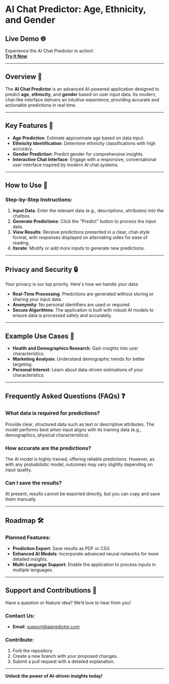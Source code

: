 # AI Chat Predictor: Age, Ethnicity, and Gender  

## Live Demo 🌐  
Experience the AI Chat Predictor in action!  
[**Try It Now**](https://developers-home.vercel.app/)  

---

## Overview 🎉  
The **AI Chat Predictor** is an advanced AI-powered application designed to predict **age**, **ethnicity**, and **gender** based on user input data. Its modern, chat-like interface delivers an intuitive experience, providing accurate and actionable predictions in real time.

---

## Key Features 🌟  
- **Age Prediction**: Estimate approximate age based on data input.  
- **Ethnicity Identification**: Determine ethnicity classifications with high accuracy.  
- **Gender Prediction**: Predict gender for comprehensive insights.  
- **Interactive Chat Interface**: Engage with a responsive, conversational user interface inspired by modern AI chat systems.  

---

## How to Use 🚀  

### Step-by-Step Instructions:  
1. **Input Data**: Enter the relevant data (e.g., descriptions, attributes) into the chatbox.  
2. **Generate Predictions**: Click the "Predict" button to process the input data.  
3. **View Results**: Receive predictions presented in a clear, chat-style format, with responses displayed on alternating sides for ease of reading.  
4. **Iterate**: Modify or add more inputs to generate new predictions.  

---

## Privacy and Security 🔒  
Your privacy is our top priority. Here's how we handle your data:  
- **Real-Time Processing**: Predictions are generated without storing or sharing your input data.  
- **Anonymity**: No personal identifiers are used or required.  
- **Secure Algorithms**: The application is built with robust AI models to ensure data is processed safely and accurately.  

---

## Example Use Cases 🌟  
- **Health and Demographics Research**: Gain insights into user characteristics.  
- **Marketing Analysis**: Understand demographic trends for better targeting.  
- **Personal Interest**: Learn about data-driven estimations of your characteristics.  

---

## Frequently Asked Questions (FAQs) ❓  

### What data is required for predictions?  
Provide clear, structured data such as text or descriptive attributes. The model performs best when input aligns with its training data (e.g., demographics, physical characteristics).  

### How accurate are the predictions?  
The AI model is highly trained, offering reliable predictions. However, as with any probabilistic model, outcomes may vary slightly depending on input quality.  

### Can I save the results?  
At present, results cannot be exported directly, but you can copy and save them manually.  

---

## Roadmap 🛠️  

### Planned Features:  
- **Prediction Export**: Save results as PDF or CSV.  
- **Enhanced AI Models**: Incorporate advanced neural networks for more detailed insights.  
- **Multi-Language Support**: Enable the application to process inputs in multiple languages.  

---

## Support and Contributions 🤝  
Have a question or feature idea? We’d love to hear from you!  

### Contact Us:  
- **Email**: support@aipredictor.com  

### Contribute:  
1. Fork the repository.  
2. Create a new branch with your proposed changes.  
3. Submit a pull request with a detailed explanation.  

---

**Unlock the power of AI-driven insights today!**  
